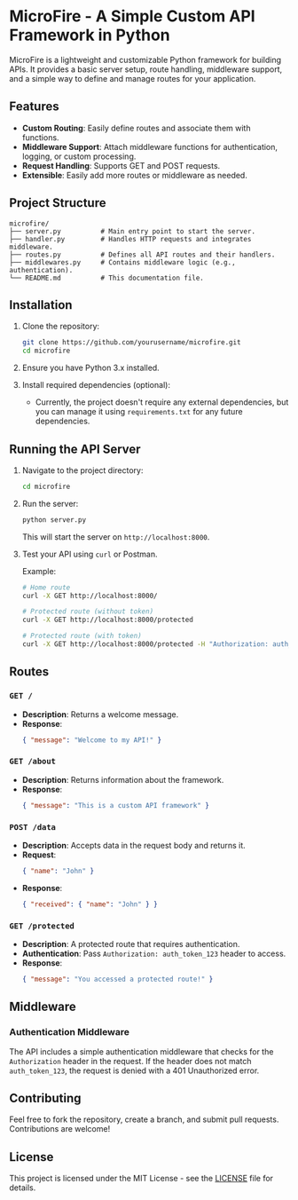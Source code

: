 # MicroFire - A Simple Custom API Framework in Python

MicroFire is a lightweight and customizable Python framework for building APIs. It provides a basic server setup, route handling, middleware support, and a simple way to define and manage routes for your application.

## Features
- **Custom Routing**: Easily define routes and associate them with functions.
- **Middleware Support**: Attach middleware functions for authentication, logging, or custom processing.
- **Request Handling**: Supports GET and POST requests.
- **Extensible**: Easily add more routes or middleware as needed.

## Project Structure

```
microfire/
├── server.py          # Main entry point to start the server.
├── handler.py         # Handles HTTP requests and integrates middleware.
├── routes.py          # Defines all API routes and their handlers.
├── middlewares.py     # Contains middleware logic (e.g., authentication).
└── README.md          # This documentation file.
```

## Installation

1. Clone the repository:
   ```bash
   git clone https://github.com/yourusername/microfire.git
   cd microfire
   ```

2. Ensure you have Python 3.x installed.

3. Install required dependencies (optional):
   - Currently, the project doesn't require any external dependencies, but you can manage it using `requirements.txt` for any future dependencies.

## Running the API Server

1. Navigate to the project directory:
   ```bash
   cd microfire
   ```

2. Run the server:
   ```bash
   python server.py
   ```

   This will start the server on `http://localhost:8000`.

3. Test your API using `curl` or Postman.

   Example:
   ```bash
   # Home route
   curl -X GET http://localhost:8000/
   
   # Protected route (without token)
   curl -X GET http://localhost:8000/protected
   
   # Protected route (with token)
   curl -X GET http://localhost:8000/protected -H "Authorization: auth_token_123"
   ```

## Routes

### `GET /`
- **Description**: Returns a welcome message.
- **Response**:
  ```json
  { "message": "Welcome to my API!" }
  ```

### `GET /about`
- **Description**: Returns information about the framework.
- **Response**:
  ```json
  { "message": "This is a custom API framework" }
  ```

### `POST /data`
- **Description**: Accepts data in the request body and returns it.
- **Request**:
  ```json
  { "name": "John" }
  ```
- **Response**:
  ```json
  { "received": { "name": "John" } }
  ```

### `GET /protected`
- **Description**: A protected route that requires authentication.
- **Authentication**: Pass `Authorization: auth_token_123` header to access.
- **Response**:
  ```json
  { "message": "You accessed a protected route!" }
  ```

## Middleware

### Authentication Middleware

The API includes a simple authentication middleware that checks for the `Authorization` header in the request. If the header does not match `auth_token_123`, the request is denied with a 401 Unauthorized error.

## Contributing

Feel free to fork the repository, create a branch, and submit pull requests. Contributions are welcome!

## License

This project is licensed under the MIT License - see the [LICENSE](LICENSE) file for details.

```